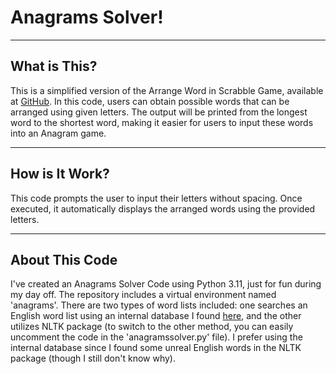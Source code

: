 # Anagrams Solver!

---
## What is This?
This is a simplified version of the Arrange Word in Scrabble Game, available at <a href=https://github.com/njabdullah/ArrangeWordScrabble>GitHub</a>. In this code, users can obtain possible words that can be arranged using given letters. The output will be printed from the longest word to the shortest word, making it easier for users to input these words into an Anagram game.

---
## How is It Work?
This code prompts the user to input their letters without spacing. Once executed, it automatically displays the arranged words using the provided letters.

---
## About This Code
I've created an Anagrams Solver Code using Python 3.11, just for fun during my day off. The repository includes a virtual environment named 'anagrams'. There are two types of word lists included: one searches an English word list using an internal database I found [here](https://github.com/dwyl/english-words?tab=readme-ov-file), and the other utilizes NLTK package (to switch to the other method, you can easily uncomment the code in the 'anagramssolver.py' file). I prefer using the internal database since I found some unreal English words in the NLTK package (though I still don't know why).
